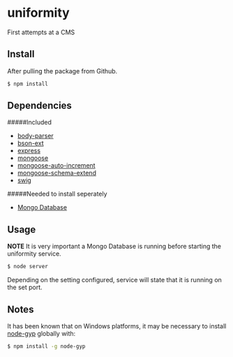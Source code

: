 # uniformity
First attempts at a CMS
## Install
After pulling the package from Github.
```sh
$ npm install
```

## Dependencies

#####Included
- [body-parser](https://www.npmjs.com/package/body-parser)
- [bson-ext](https://www.npmjs.com/package/bson-ext)
- [express](https://www.npmjs.com/package/express)
- [mongoose](https://www.npmjs.com/package/mongoose)
- [mongoose-auto-increment](https://www.npmjs.com/package/mongoose-auto-increment)
- [mongoose-schema-extend](https://www.npmjs.com/package/mongoose-schema-extend)
- [swig](https://www.npmjs.com/package/exprswigess)

#####Needed to install seperately
- [Mongo Database](https://www.mongodb.org/)

## Usage

**NOTE** It is very important a Mongo Database is running before starting the uniformity service.

```sh
$ node server
```

Depending on the setting configured, service will state that it is running on the set port.

## Notes
It has been known that on Windows platforms, it may be necessary to install [node-gyp](https://www.npmjs.com/package/node-gyp) globally with:
```sh
$ npm install -g node-gyp
```
